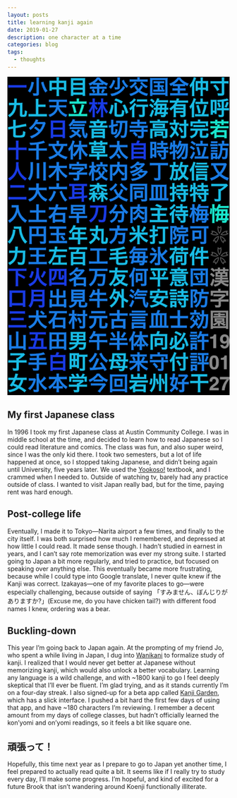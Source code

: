 ```yaml
---
layout: posts
title: learning kanji again
date: 2019-01-27
description: one character at a time
categories: blog
tags:
  - thoughts
---
```


![](/photos/kanji.png)

## My first Japanese class

In 1996 I took my first Japanese class at Austin Community College. I was in middle school at the time, and decided to learn how to read Japanese so I could read literature and comics. The class was fun, and also super weird, since I was the only kid there. I took two semesters, but a lot of life happened at once, so I stopped taking Japanese, and didn’t being again until University, five years later. We used the [Yookoso!](https://www.amazon.com/Yookoso-Invitation-Contemporary-Japanese-Learning/dp/0072971207) textbook, and I crammed when I needed to. Outside of watching tv, barely had any practice outside of class. I wanted to visit Japan really bad, but for the time, paying rent was hard enough.

## Post-college life

Eventually, I made it to Tokyo—Narita airport a few times, and finally to the city itself. I was both surprised how much I remembered, and depressed at how little I could read. It made sense though. I hadn’t studied in earnest in years, and I can’t say rote memorization was ever my strong suite. I started going to Japan a bit more regularly, and tried to practice, but focused on speaking over anything else. This eventually became more frustrating, because while I could type into Google translate, I never quite knew if the Kanji was correct. Izakayas—one of my favorite places to go—were especially challenging, because outside of saying 「すみません、ぼんじりがありますか?」(Excuse me, do you have chicken tail?) with different food names I knew, ordering was a bear.

## Buckling-down

This year I’m going back to Japan again. At the prompting of my friend Jo, who spent a while living in Japan, I dug into [Wanikani](https://www.wanikani.com) to formalize study of kanji. I realized that I would never get better at Japanese without memorizing kanji, which would also unlock a better vocabulary. Learning any language is a wild challenge, and with ~1800 kanji to go I feel deeply skeptical that I’ll ever be fluent. I’m glad trying, and as it stands currently I’m on a four-day streak. I also signed-up for a beta app called [Kanji Garden](http://kanji.garden), which has a slick interface. I pushed a bit hard the first few days of using that app, and have ~180 characters I’m reviewing. I remember a decent amount from my days of college classes, but hadn’t officially learned the kon’yomi and on’yomi readings, so it feels a bit like square one.

## 頑張って！

Hopefully, this time next year as I prepare to go to Japan yet another time, I feel prepared to actually read quite a bit. It seems like if I really try to study every day, I’ll make some progress. I’m hopeful, and kind of excited for a future Brook that isn’t wandering around Koenji functionally illiterate.
